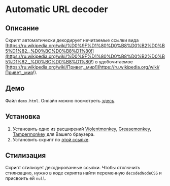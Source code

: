 # Automatic URL decoder

## Описание

Скрипт автоматически декодирует нечитаемые ссылки вида [https://ru.wikipedia.org/wiki/%D0%9F%D1%80%D0%B8%D0%B2%D0%B5%D1%82,_%D0%BC%D0%B8%D1%80!](https://ru.wikipedia.org/wiki/%D0%9F%D1%80%D0%B8%D0%B2%D0%B5%D1%82,_%D0%BC%D0%B8%D1%80!) в удобочитаемое [https://ru.wikipedia.org/wiki/Привет,_мир!](https://ru.wikipedia.org/wiki/Привет,_мир!).

## Демо

Файл `demo.html`. Онлайн можно посмотреть [здесь](http://htmlpreview.github.io/?https://github.com/t1ml3arn-userscript-js/Automatic-URL-Decoder/blob/master/demo.html).

## Установка

1. Установить одно из расширений [Violentmonkey](https://violentmonkey.github.io/get-it/), [Greasemonkey](https://www.greasespot.net), [Tampermonkey](https://tampermonkey.net/) для Вашего браузера.
2. Установить скрипт по [этой ссылке](https://greasyfork.org/scripts/40305-automatic-url-decoder/code/Automatic%20URL%20Decoder.user.js).

## Cтилизация

Скрипт стилизует декодированные ссылки. Чтобы отключить стилизацию, нужно в коде скрипта найти переменную `decodedNodeCSS` и присвоить ей `null`.